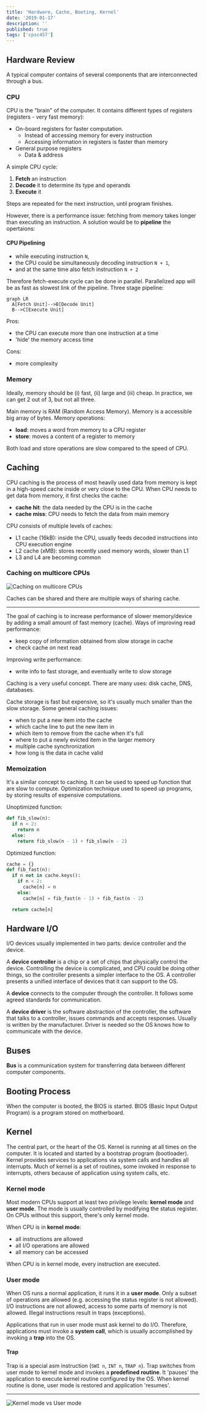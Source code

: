 ```yaml
---
title: 'Hardware, Cache, Booting, Kernel'
date: '2019-01-17'
description: ''
published: true
tags: ['cpsc457']
---
```


## Hardware Review

A typical computer contains of several components that are interconnected through a bus.

### CPU

CPU is the "brain" of the computer. It contains different types of registers (registers - very fast memory):

- On-board registers for faster computation.
  - Instead of accessing memory for every instruction
  - Accessing information in registers is faster than memory
- General purpose registers
  - Data & address

<!--TODO: Finish-->

A simple CPU cycle:

1. **Fetch** an instruction
2. **Decode** it to determine its type and operands
3. **Execute** it

Steps are repeated for the next instruction, until program finishes.

However, there is a performance issue: fetching from memory takes longer than executing an instruction. A solution would be to **pipeline** the opertaions:

#### CPU Pipelining

- while executing instruction `N`,
- the CPU could be simultaneously decoding instruction `N + 1`,
- and at the same time also fetch instruction `N + 2`

Therefore fetch-execute cycle can be done in parallel. Parallelized app will be as fast as slowest link of the pipeline. Three stage pipeline:

```mermaid-svg
graph LR
  A[Fetch Unit]-->B[Decode Unit]
  B-->C[Execute Unit]
```

Pros:

- the CPU can execute more than one instruction at a time
- 'hide' the memory access time

Cons:

- more complexity


### Memory

Ideally, memory should be (i) fast, (ii) large and (iii) cheap. In practice, we can get 2 out of 3, but not all three.

Main memory is RAM (Random Access Memory). Memory is a accessible big array of bytes. Memory operations:

- **load**: moves a word from memory to a CPU register
- **store**: moves a content of a register to memory

Both load and store operations are slow compared to the speed of CPU.

## Caching

CPU caching is the process of most heavily used data from memory is kept in a high-speed cache inside or very close to the CPU. When CPU needs to get data from memory, it first checks the cache:

- **cache hit**: the data needed by the CPU is in the cache
      <!--or-->
- **cache miss**: CPU needs to fetch the data from main memory

CPU consists of multiple levels of caches:

- L1 cache (16kB): inside the CPU, usually feeds decoded instructions into CPU execution engine
- L2 cache (xMB): stores recently used memory words, slower than L1
- L3 and L4 are becoming common

<!--core is like a mini cpu-->

### Caching on multicore CPUs

![Caching on multicore CPUs](lec2-caching1.png)
<!--1. can process bigger chunks, bigger parts of the memory because L2 will be bigger-->
Caches can be shared and there are multiple ways of sharing cache.

---

The goal of caching is to increase performance of slower memory/device by adding a small amount of fast memory (cache). Ways of improving read performance:

- keep copy of information obtained from slow storage in cache
- check cache on next read

Improving write performance:

- write info to fast storage, and eventually write to slow storage

Caching is a very useful concept. There are many uses: disk cache, DNS, databases.

Cache storage is fast but expensive, so it's usually much smaller than the slow storage. Some general caching issues:

- when to put a new item into the cache
- which cache line to put the new item in
- which item to remove from the cache when it's full
- where to put a newly evicted item in the larger memory
- multiple cache synchronization
- how long is the data in cache valid

### Memoization

It's a similar concept to caching. It can be used to speed up function that are slow to compute. Optimization technique used to speed up programs, by storing results of expensive computations.

Unoptimized function:

```python
def fib_slow(n):
  if n < 2:
    return n
  else:
    return fib_slow(n - 1) + fib_slow(n - 2)
```

Optimized function:

```python
cache = {}
def fib_fast(n):
  if n not in cache.keys():
    if n < 2:
      cache[n] = n
    else:
      cache[n] = fib_fast(n - 1) + fib_fast(n - 2)

  return cache[n]
```

## Hardware I/O

I/O devices usually implemented in two parts: device controller and the device.

A **device controller** is a chip or a set of chips that physically control the device. Controlling the device is complicated, and CPU could be doing other things, so the controller presents a simpler interface to the OS. A controller presents a unified interface of devices that it can support to the OS.

A **device** connects to the computer through the controller. It follows some agreed standards for communication.

A **device driver** is the software abstraction of the controller, the software that talks to a controller, issues commands and accepts responses. Usually is written by the manufacturer. Driver is needed so the OS knows how to communicate with the device.

## Buses

**Bus** is a communication system for transferring data between different computer components.

## Booting Process

When the computer is booted, the BIOS is started. BIOS (Basic Input Output Program) is a program stored on motherboard.

## Kernel

The central part, or the heart of the OS. Kernel is running at all times on the computer. It is located and started by a bootstrap program (bootloader). Kernel provides services to applications via system calls and handles all interrupts. Much of kernel is a set of routines, some invoked in response to interrupts, others because of application using system calls, etc.

### Kernel mode

Most modern CPUs support at least two privilege levels: **kernel mode** and **user mode**. The mode is usually controlled by modifying the status register. On CPUs without this support, there's only kernel mode.

When CPU is in **kernel mode**:

- all instructions are allowed
- all I/O operations are allowed
- all memory can be accessed

<!--not all kernel runs in kernel mode-->

When CPU is in kernel mode, every instruction are executed.

### User mode

When OS runs a normal application, it runs it in a **user mode**. Only a subset of operations are allowed (e.g. accessing the status register is not allowed). I/O instructions are not allowed, access to some parts of memory is not allowed. Illegal instructions result in traps (exceptions).

Applications that run in user mode must ask kernel to do I/O. Therefore, applications must invoke a **system call**, which is usually accomplished by invoking a **trap** into the OS.

#### Trap

Trap is a special asm instruction (`SWI n`, `INT n`, `TRAP n`). Trap switches from user mode to kernel mode and invokes a **predefined routine**. It 'pauses' the application to execute kernel routine configured by the OS. When kernel routine is done, user mode is restored and application 'resumes'.

---

![Kernel mode vs User mode](lec2-kernel-user-mode.png)

<!--true-->
<!--true-->
<!--most run in kernel, but some are in user mode-->
